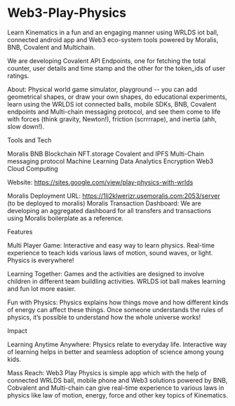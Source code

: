 # Web3-Play-Physics
Learn Kinematics in a fun and an engaging manner using WRLDS iot ball, connected android app and Web3 eco-system tools powered by Moralis, BNB, Covalent and Multichain.

We are developing Covalent API Endpoints, one for fetching the total counter, user details and time stamp and the other for the token_ids of user ratings.

About: Physical world game simulator, playground -- you can add geometrical shapes, or draw your own shapes, do educational experiments, learn using the WRLDS iot connected balls, mobile SDKs, BNB, Covalent endpoints and Multi-chain messaging protocol, and see them come to life with forces (think gravity, Newton!), friction (scrrrrape), and inertia (ahh, slow down!).

Tools and Tech

Moralis
BNB Blockchain
NFT.storage
Covalent and IPFS
Multi-Chain messaging protocol
Machine Learning
Data Analytics
Encryption
Web3 Cloud Computing

Website: https://sites.google.com/view/play-physics-with-wrlds

Moralis Deployment URL: https://1li2klwerizr.usemoralis.com:2053/server (to be deployed to moralis)
Moralis Transaction Dashboard: We are developing an aggregated dashboard for all transfers and transactions using Moralis boilerplate as a reference. 

Features

Multi Player Game: Interactive and easy way to learn physics. Real-time experience to teach kids various laws of motion, sound waves, or light. Physics is everywhere!

Learning Together: Games and the activities are designed to involve children in different team buildling activities. WRLDS iot ball makes learning and fun lot more easier.

Fun with Physics: Physics explains how things move and how different kinds of energy can affect these things. Once someone understands the rules of physics, it’s possible to understand how the whole universe works! 


Impact

Learning Anytime Anywhere:  Physics relate to everyday life. Interactive way of learning helps in better and seamless adoption of science among young kids. 

Mass Reach: Web3 Play Physics is simple app which with the help of connected WRLDS ball, mobile phone and Web3 solutions powered by BNB, Cobvalent and Multi-chain can give real-time experience to various laws in physics like law of motion, energy, force and other key topics of Kinematics.








